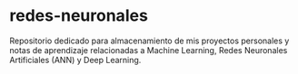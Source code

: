 # redes-neuronales
Repositorio dedicado para almacenamiento de mis proyectos personales y notas de aprendizaje relacionadas a Machine Learning, Redes Neuronales Artificiales (ANN) y Deep Learning.
